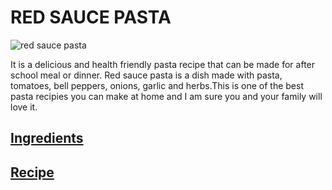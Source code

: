 # RED SAUCE PASTA

![red sauce pasta](https://www.google.com/search?tbs=sbi:AMhZZiv7scxHdRi76AlQTTdzUXv4DxkCbfAMrR35lBgERh3IqZzrrpMoFDdQezNH4V5YQT5kkZMDJQSyA6oYzN14EuGz1uLqNluuugXFDm4jjv4NB_1DlBwf-wnV4SMkdprIDYheEUDcIdUWy-lqCtixZfccMTLCgVzkteu4S6Cn9hznGHkieJZhQcmZw6XIUSba1kOfUci9bR6Gt5ROzT_1abd5Xh4n4NtzaDok-VZzwQWw0Uv546kCRFhcZVuLvebt9i5UhwYz0U4m1nFoSIWODa832fuKcoFT2VZlwfEKx7CA2S-gAPUVy-9oYaegJEtekWXgrqOwXlpIxUOYzlDzrrJdMfUjMLf_1O8eoYo8XuVCXCJRxwAnAD9FN89tXtz9Yhk1vlhIedbhIvW26DDI5Dv8-jVivzZbw)

It is a delicious and health friendly pasta recipe that can be made for after school meal or dinner. Red sauce pasta is a dish made with pasta, tomatoes, bell peppers, onions, garlic and herbs.This is one of the best pasta recipies you can make at home and I am sure you and your family will love it.

## [Ingredients](ingredients.md)

## [Recipe](Recipe.md)